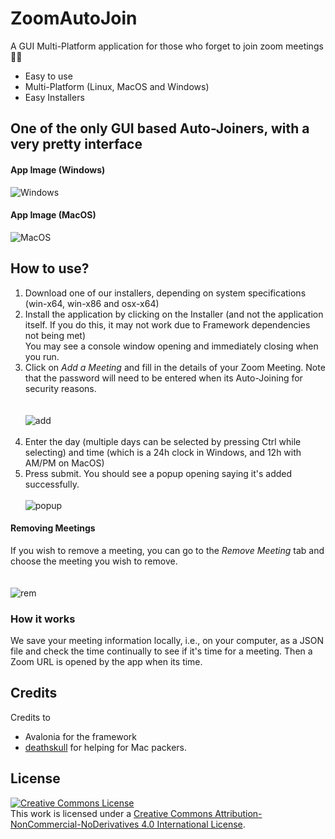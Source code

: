 # ZoomAutoJoin
A GUI Multi-Platform application for those who forget to join zoom meetings 🤦‍♂️
- Easy to use
- Multi-Platform (Linux, MacOS and Windows)
- Easy Installers
## One of the only GUI based Auto-Joiners, with a very pretty interface
#### App Image (Windows)
![Windows](https://media.discordapp.net/attachments/758922634749542420/799545769798402048/unknown.png?width=1135&height=586)
#### App Image (MacOS)
![MacOS](https://media.discordapp.net/attachments/737570380033687613/799523465199484999/Screen_Shot_2021-01-15_at_11.50.45_AM.png?width=1135&height=586)
## How to use?
1. Download one of our installers, depending on system specifications (win-x64, win-x86 and osx-x64) 
2. Install the application by clicking on the Installer (and not the application itself. If you do this, it may not work due to Framework dependencies not being met)<br />You may see a console window opening and immediately closing when you run.<br />
3. Click on *Add a Meeting* and fill in the details of your Zoom Meeting. Note that the password will need to be entered when its Auto-Joining for security reasons.  <br /><br />               
![add](https://media.discordapp.net/attachments/758922634749542420/799554109451272212/unknown.png?width=322&height=269)<br /><br />
4. Enter the day (multiple days can be selected by pressing Ctrl while selecting) and time (which is a 24h clock in Windows, and 12h with AM/PM on MacOS)
5. Press submit. You should see a popup opening saying it's added successfully.                            <br /><br />
![popup](https://media.discordapp.net/attachments/758922634749542420/799553648681549865/unknown.png?width=350&height=100)<br />
#### Removing Meetings
If you wish to remove a meeting, you can go to the *Remove Meeting* tab and choose the meeting you wish to remove.          <br /><br />           
![rem](https://media.discordapp.net/attachments/758922634749542420/799554767067676702/unknown.png?width=550&height=150)
### How it works
We save your meeting information locally, i.e., on your computer, as a JSON file and check the time continually to see if it's time for a meeting. Then a Zoom URL is opened by the app when its time.
## Credits
Credits to 
- Avalonia for the framework
- [deathskull](https://github.com/deathskull728) for helping for Mac packers.
           
## License
<a rel="license" href="http://creativecommons.org/licenses/by-nc-nd/4.0/"><img alt="Creative Commons License" style="border-width:0" src="https://i.creativecommons.org/l/by-nc-nd/4.0/88x31.png" /></a><br />This work is licensed under a <a rel="license" href="http://creativecommons.org/licenses/by-nc-nd/4.0/">Creative Commons Attribution-NonCommercial-NoDerivatives 4.0 International License</a>.
